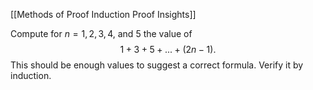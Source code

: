 [[Methods of Proof Induction Proof Insights]]

Compute for $n=1,2,3,4$, and $5$ the value of $$1+3+5+...+(2n-1).$$
This should be enough values to suggest a correct formula. Verify it by induction.